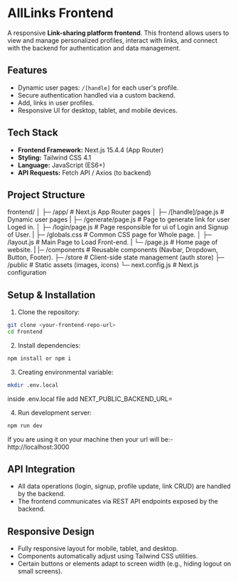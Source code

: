 # AllLinks Frontend

A responsive **Link-sharing platform frontend**. This frontend allows users to view and manage personalized profiles, interact with links, and connect with the backend for authentication and data management.

## Features

- Dynamic user pages: `/[handle]` for each user's profile.
- Secure authentication handled via a custom backend.
- Add, links in user profiles.
- Responsive UI for desktop, tablet, and mobile devices.


## Tech Stack

- **Frontend Framework:** Next.js 15.4.4 (App Router)
- **Styling:** Tailwind CSS 4.1
- **Language:** JavaScript (ES6+)
- **API Requests:** Fetch API / Axios (to backend)

## Project Structure

frontend/
│
├─ /app/                         # Next.js App Router pages
│   ├─ /[handle]/page.js         # Dynamic user pages
|   ├─ /generate/page.js         # Page to generate link for user Loged in. 
│   ├─ /login/page.js            # Page responsible for ui of Login and Signup of User. 
|   ├─ /globals.css              # Common CSS page for Whole page.
│   ├─ /layout.js                # Main Page to Load Front-end.
|   └─ /page.js                  # Home page of website.
|
|─ /components           # Reusable components (Navbar, Dropdown, Button, Footer).
├─ /store                # Client-side state management (auth store)
├─ /public               # Static assets (images, icons)
└─ next.config.js        # Next.js configuration


## Setup & Installation

1. Clone the repository:
```bash
git clone <your-frontend-repo-url>
cd frontend
```

2. Install dependencies:
```bash
npm install or npm i
```

3. Creating environmental variable:
``` bash
mkdir .env.local
```
inside .env.local file add 
NEXT_PUBLIC_BACKEND_URL=<your-backend-url>

4. Run development server:
``` bash
npm run dev
```
If you are using it on your machine then your url will be:- http://localhost:3000


## API Integration

- All data operations (login, signup, profile update, link CRUD) are handled by the backend.
- The frontend communicates via REST API endpoints exposed by the backend.


## Responsive Design

- Fully responsive layout for mobile, tablet, and desktop.
- Components automatically adjust using Tailwind CSS utilities.
- Certain buttons or elements adapt to screen width (e.g., hiding logout on small screens).
  
